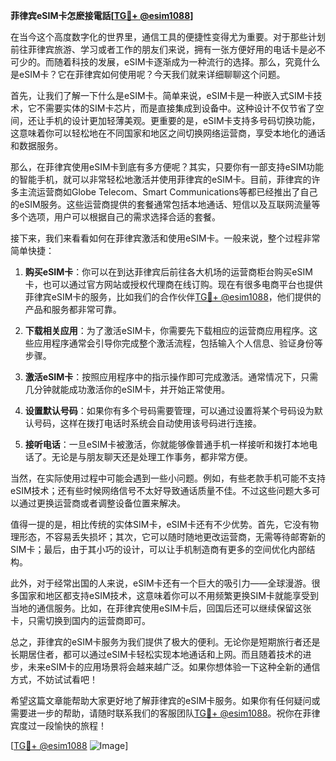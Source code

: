 **菲律宾eSIM卡怎麽接電話[[TG💪+ @esim1088](https://t.me/s/esim1088)]**

在当今这个高度数字化的世界里，通信工具的便捷性变得尤为重要。对于那些计划前往菲律宾旅游、学习或者工作的朋友们来说，拥有一张方便好用的电话卡是必不可少的。而随着科技的发展，eSIM卡逐渐成为一种流行的选择。那么，究竟什么是eSIM卡？它在菲律宾如何使用呢？今天我们就来详细聊聊这个问题。

首先，让我们了解一下什么是eSIM卡。简单来说，eSIM卡是一种嵌入式SIM卡技术，它不需要实体的SIM卡芯片，而是直接集成到设备中。这种设计不仅节省了空间，还让手机的设计更加轻薄美观。更重要的是，eSIM卡支持多号码切换功能，这意味着你可以轻松地在不同国家和地区之间切换网络运营商，享受本地化的通话和数据服务。

那么，在菲律宾使用eSIM卡到底有多方便呢？其实，只要你有一部支持eSIM功能的智能手机，就可以非常轻松地激活并使用菲律宾的eSIM卡。目前，菲律宾的许多主流运营商如Globe Telecom、Smart Communications等都已经推出了自己的eSIM服务。这些运营商提供的套餐通常包括本地通话、短信以及互联网流量等多个选项，用户可以根据自己的需求选择合适的套餐。

接下来，我们来看看如何在菲律宾激活和使用eSIM卡。一般来说，整个过程非常简单快捷：

1. **购买eSIM卡**：你可以在到达菲律宾后前往各大机场的运营商柜台购买eSIM卡，也可以通过官方网站或授权代理商在线订购。现在有很多电商平台也提供菲律宾eSIM卡的服务，比如我们的合作伙伴[TG💪+ @esim1088](https://t.me/s/esim1088)，他们提供的产品和服务都非常可靠。

2. **下载相关应用**：为了激活eSIM卡，你需要先下载相应的运营商应用程序。这些应用程序通常会引导你完成整个激活流程，包括输入个人信息、验证身份等步骤。

3. **激活eSIM卡**：按照应用程序中的指示操作即可完成激活。通常情况下，只需几分钟就能成功激活你的eSIM卡，并开始正常使用。

4. **设置默认号码**：如果你有多个号码需要管理，可以通过设置将某个号码设为默认号码，这样在拨打电话时系统会自动使用该号码进行连接。

5. **接听电话**：一旦eSIM卡被激活，你就能够像普通手机一样接听和拨打本地电话了。无论是与朋友聊天还是处理工作事务，都非常方便。

当然，在实际使用过程中可能会遇到一些小问题。例如，有些老款手机可能不支持eSIM技术；还有些时候网络信号不太好导致通话质量不佳。不过这些问题大多可以通过更换运营商或者调整设备位置来解决。

值得一提的是，相比传统的实体SIM卡，eSIM卡还有不少优势。首先，它没有物理形态，不容易丢失损坏；其次，它可以随时随地更改运营商，无需等待邮寄新的SIM卡；最后，由于其小巧的设计，可以让手机制造商有更多的空间优化内部结构。

此外，对于经常出国的人来说，eSIM卡还有一个巨大的吸引力——全球漫游。很多国家和地区都支持eSIM技术，这意味着你可以不用频繁更换SIM卡就能享受到当地的通信服务。比如，在菲律宾使用eSIM卡后，回国后还可以继续保留这张卡，只需切换到国内的运营商即可。

总之，菲律宾的eSIM卡服务为我们提供了极大的便利。无论你是短期旅行者还是长期居住者，都可以通过eSIM卡轻松实现本地通话和上网。而且随着技术的进步，未来eSIM卡的应用场景将会越来越广泛。如果你想体验一下这种全新的通信方式，不妨试试看吧！

希望这篇文章能帮助大家更好地了解菲律宾的eSIM卡服务。如果你有任何疑问或需要进一步的帮助，请随时联系我们的客服团队[TG💪+ @esim1088](https://t.me/s/esim1088)。祝你在菲律宾度过一段愉快的旅程！

[[TG💪+ @esim1088](https://t.me/s/esim1088) ![Image](https://i.postimg.cc/4NQfJmqS/Snipaste-2025-05-13-00-14-12.png)]